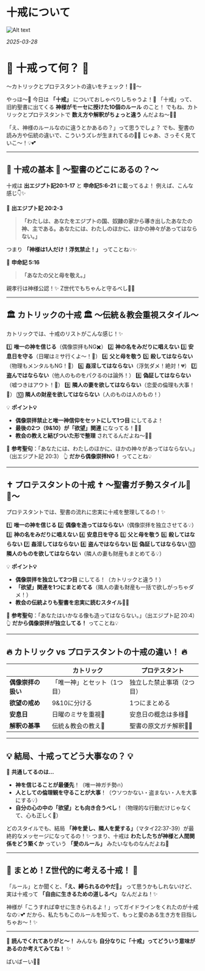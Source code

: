 # 十戒について

![Alt text](/static/images/blog/asmrchurch_cute_attractive_philipino_girl_sleeping_on_a_golden__6a5bee5f-32eb-43a9-9d31-acd432f95ad1.png)

*2025-03-28*

# 🌟 **十戒って何？** 🌟
〜カトリックとプロテスタントの違いをチェック！📖✨〜

やっほ〜💖 今日は **「十戒」** についておしゃべりしちゃうよ！🥰
「十戒」って、旧約聖書に出てくる **神様がモーセに授けた10個のルール** のこと！
でもね、カトリックとプロテスタントで **数え方や解釈がちょっと違う** んだよね〜🤔💭

「え、神様のルールなのに違うとかあるの？」って思うでしょ？
でも、聖書の読み方や伝統の違いで、こういうズレが生まれてるの📖✨
じゃあ、さっそく見ていこ〜！💡💕

---

## 📜 **十戒の基本** 📜 〜聖書のどこにあるの？〜

十戒は **出エジプト記20:1-17** と **申命記5:6-21** に載ってるよ！
例えば、こんな感じ👇✨

📖 **出エジプト記 20:2-3**
> **「わたしは、あなたをエジプトの国、奴隷の家から導き出したあなたの神、主である。あなたには、わたしのほかに、ほかの神々があってはならない。」**

つまり **「神様は1人だけ！浮気禁止！」** ってことね💡✨

📖 **申命記 5:16**
> **「あなたの父と母を敬え。」**

親孝行は神様公認！✨ Z世代でもちゃんと守るべし🥺💖

---

## 🏛️ **カトリックの十戒** 🏛️ 〜伝統＆教会重視スタイル〜

カトリックでは、十戒のリストがこんな感じ！✨

1️⃣ **唯一の神を信じる**（偶像崇拝もNG✖️）
2️⃣ **神の名をみだりに唱えない**
3️⃣ **安息日を守る**（日曜はミサ行くよ〜！💒）
4️⃣ **父と母を敬う**
5️⃣ **殺してはならない**（物理もメンタルもNG！🥺）
6️⃣ **姦淫してはならない**（浮気ダメ！絶対！💔）
7️⃣ **盗んではならない**（他人のものをパクるのは論外！）
8️⃣ **偽証してはならない**（嘘つきはアウト！🚨）
9️⃣ **隣人の妻を欲してはならない**（恋愛の倫理も大事！💖）
🔟 **隣人の財産を欲してはならない**（人のものは人のもの！）

💡 **ポイント💡**
- **偶像崇拝禁止と唯一神信仰をセットにして1つ目** にしてるよ！
- **最後の2つ（9&10）が「欲望」関連** になってる！💭✨
- **教会の教えと結びついた形で整理** されてるんだよね〜💒💖

📖 **参考聖句**：「あなたには、わたしのほかに、ほかの神々があってはならない。」（出エジプト記 20:3）
👆 **だから偶像崇拝NG！** ってことね💡

---

## ✝️ **プロテスタントの十戒** ✝️ 〜聖書ガチ勢スタイル📖🔥〜

プロテスタントでは、聖書の流れに忠実に十戒を整理してるの！✨

1️⃣ **唯一の神を信じる**
2️⃣ **偶像を造ってはならない**（偶像崇拝を独立させてる💡）
3️⃣ **神の名をみだりに唱えない**
4️⃣ **安息日を守る**
5️⃣ **父と母を敬う**
6️⃣ **殺してはならない**
7️⃣ **姦淫してはならない**
8️⃣ **盗んではならない**
9️⃣ **偽証してはならない**
🔟 **隣人のものを欲してはならない**（隣人の妻も財産もまとめてる💡）

💡 **ポイント💡**
- **偶像崇拝を独立して2つ目** にしてる！（カトリックと違う！）
- **「欲望」関連を1つにまとめてる**（隣人の妻も財産も一括で欲しがっちゃダメ！）
- **教会の伝統よりも聖書を忠実に読むスタイル📖🔥**

📖 **参考聖句**：「あなたはいかなる像も造ってはならない。」（出エジプト記 20:4）
👆 **だから偶像崇拝が独立してる！** ってことね💡

---

## 🔥 **カトリック vs プロテスタントの十戒の違い！** 🔥

|  | **カトリック** | **プロテスタント** |
|---|---|---|
| **偶像崇拝の扱い** | 「唯一神」とセット（1つ目） | 独立した禁止事項（2つ目） |
| **欲望の戒め** | 9&10に分ける | 1つにまとめる |
| **安息日** | 日曜のミサを重視💒 | 安息日の概念は多様📖 |
| **解釈の基準** | 伝統＆教会の教え📜 | 聖書の原文ガチ解釈📖🔥 |

---

## 💡 **結局、十戒ってどう大事なの？** 💡

💖 **共通してるのは…**
- **神を信じることが最優先**！（唯一神ガチ勢🔥）
- **人としての倫理観を守ることが大事**！（ウソつかない・盗まない・人を大事にする💡）
- **自分の心の中の「欲望」とも向き合うべし**！（物理的な行動だけじゃなくて、心も正しく💖）

どのスタイルでも、結局 **「神を愛し、隣人を愛する」**（マタイ22:37-39）が最終的なメッセージになってるの！✨
つまり、十戒は **わたしたちが神様と人間関係をどう築くか** っていう **「愛のルール」** みたいなものなんだよね💖

---

## 🎤 **まとめ！Z世代的に考える十戒！** 🎤

「ルール」とか聞くと、**「え、縛られるのやだ🥺」** って思うかもしれないけど、
実は十戒って **「自由に生きるための道しるべ」** なんだよね！✨

神様が「こうすれば幸せに生きられるよ！」ってガイドラインをくれたのが十戒なの💡💕
だから、私たちもこのルールを知って、もっと愛のある生き方を目指しちゃお〜！✨

---

💖 **読んでくれてありがと〜！**
みんなも **自分なりに「十戒」ってどういう意味があるのか考えてみてね！** ✨

ばいばーい💋💕
